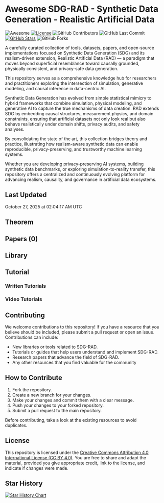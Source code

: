 # Awesome SDG-RAD - Synthetic Data Generation - Realistic Artificial Data

![Awesome](https://awesome.re/badge.svg)
[![License](https://img.shields.io/badge/license-MIT-blue.svg)](LICENSE)
![GitHub Contributors](https://img.shields.io/github/contributors/gauravfs-14/awesome-sdg-rad.svg)
![GitHub Last Commit](https://img.shields.io/github/last-commit/gauravfs-14/awesome-sdg-rad.svg)
[![GitHub Stars](https://img.shields.io/github/stars/gauravfs-14/awesome-sdg-rad.svg?style=social)](https://github.com/gauravfs-14/awesome-sdg-rad)
![GitHub Forks](https://img.shields.io/github/forks/gauravfs-14/awesome-sdg-rad.svg)

A carefully curated collection of tools, datasets, papers, and open-source implementations focused on Synthetic Data Generation (SDG) and its realism-driven extension, Realistic Artificial Data (RAD) — a paradigm that moves beyond superficial resemblance toward causally grounded, physically consistent, and privacy-safe data generation.

This repository serves as a comprehensive knowledge hub for researchers and practitioners exploring the intersection of simulation, generative modeling, and causal inference in data-centric AI.

Synthetic Data Generation has evolved from simple statistical mimicry to hybrid frameworks that combine simulation, physical modeling, and generative AI to capture the true mechanisms of data creation. RAD extends SDG by embedding causal structures, measurement physics, and domain constraints, ensuring that artificial datasets not only look real but also behave realistically under domain shifts, privacy audits, and safety analyses.

By consolidating the state of the art, this collection bridges theory and practice, illustrating how realism-aware synthetic data can enable reproducible, privacy-preserving, and trustworthy machine learning systems.
<!-- 
> [!NOTE]
> 📢 **Announcement:** Our paper is now available on [arXiv](https://arxiv.org/abs/2508.19239)!  
> **Title:** *Model Context Protocols in Adaptive Transport Systems: A Survey*  
> If you find this paper interesting, please consider citing our work. Thank you for your support!

```bibtex
@article{chhetri2025model,
  title={Model Context Protocols in Adaptive Transport Systems: A Survey},
  author={Chhetri, Gaurab and Somvanshi, Shriyank and Islam, Md Monzurul and Brotee, Shamyo and Mimi, Mahmuda Sultana and Koirala, Dipti and Pandey, Biplov and Das, Subasish},
  journal={arXiv preprint arXiv:2508.19239},
  year={2025}
}
```

-->

Whether you are developing privacy-preserving AI systems, building synthetic data benchmarks, or exploring simulation-to-reality transfer, this repository offers a centralized and continuously evolving platform for advancing realism, causality, and governance in artificial data ecosystems. 

## Last Updated
October 27, 2025 at 02:04:17 AM UTC


## Theorem

## Papers (0)

## Library

## Tutorial

### Written Tutorials

### Video Tutorials

## Contributing

We welcome contributions to this repository! If you have a resource that you believe should be included, please submit a pull request or open an issue. Contributions can include:

- New libraries or tools related to SDG-RAD.
- Tutorials or guides that help users understand and implement SDG-RAD.
- Research papers that advance the field of SDG-RAD.
- Any other resources that you find valuable for the community

## How to Contribute

1. Fork the repository.
2. Create a new branch for your changes.
3. Make your changes and commit them with a clear message.
4. Push your changes to your forked repository.
5. Submit a pull request to the main repository.

Before contributing, take a look at the existing resources to avoid duplicates.

## License

This repository is licensed under the [Creative Commons Attribution 4.0 International License (CC BY 4.0)](LICENSE). You are free to share and adapt the material, provided you give appropriate credit, link to the license, and indicate if changes were made.

## Star History

[![Star History Chart](https://api.star-history.com/svg?repos=gauravfs-14/awesome-sdg-rad)](https://star-history.com/#gauravfs-14/awesome-sdg-rad&Date)
